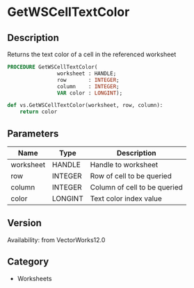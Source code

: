 # GetWSCellTextColor

## Description
Returns the text color of a cell in the referenced worksheet

```pascal
PROCEDURE GetWSCellTextColor(
				worksheet : HANDLE;
				row       : INTEGER;
				column    : INTEGER;
				VAR color : LONGINT);
```

```python
def vs.GetWSCellTextColor(worksheet, row, column):
    return color
```

## Parameters
|Name|Type|Description|
|---|---|---|
|worksheet|HANDLE|Handle to worksheet|
|row|INTEGER|Row of cell to be queried|
|column|INTEGER|Column of cell to be queried|
|color|LONGINT|Text color index value|

## Version
Availability: from VectorWorks12.0

## Category
* Worksheets

